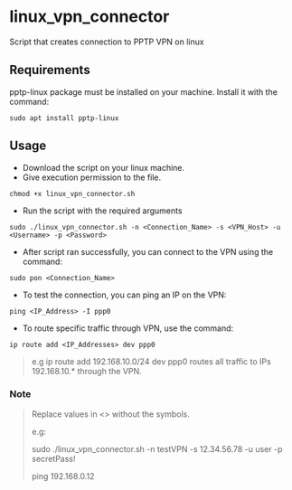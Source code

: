 # linux_vpn_connector
Script that creates connection to PPTP VPN on linux

## Requirements
pptp-linux package must be installed on your machine.
Install it with the command:
```
sudo apt install pptp-linux
```

## Usage
- Download the script on your linux machine.
- Give execution permission to the file.
```shell
chmod +x linux_vpn_connector.sh
```
- Run the script with the required arguments
```shell
sudo ./linux_vpn_connector.sh -n <Connection_Name> -s <VPN_Host> -u <Username> -p <Password>
```
- After script ran successfully, you can connect to the VPN using the command:
```shell
sudo pon <Connection_Name>
```
- To test the connection, you can ping an IP on the VPN:
```shell
ping <IP_Address> -I ppp0
```
- To route specific traffic through VPN, use the command:
```shell
ip route add <IP_Addresses> dev ppp0
```
>e.g ip route add 192.168.10.0/24 dev ppp0 routes all traffic to IPs 192.168.10.* through the VPN.

### Note
> Replace values in <> without the symbols.
>
>e.g:
>
>sudo ./linux_vpn_connector.sh -n testVPN -s 12.34.56.78 -u user -p secretPass!
>
>ping 192.168.0.12

